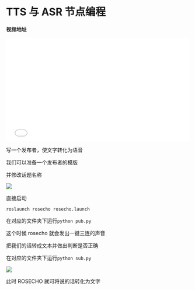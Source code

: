 # TTS 与 ASR 节点编程

**视频地址**

<div style="position: relative; padding-bottom: 56.25%; height: 0;">
  <iframe src="//player.bilibili.com/player.html?aid=891575222&bvid=BV1dP4y1V7tL&cid=438619305&p=1&autoplay=0" frameborder="no" scrolling="no" 
    style="position: absolute; top: 0; left: 0; width: 100%; height: 100%;"></iframe>
</div>

写一个发布者，使文字转化为语音

我们可以准备一个发布者的模版

并修改话题名称

![](https://img.kancloud.cn/d4/4b/d44b2d4e62587cd6063b5c856c1264ce_880x442.png)

直接启动

```shell
roslaunch rosecho rosecho.launch
```

在对应的文件夹下运行`python pub.py`

这个时候 rosecho 就会发出一键三连的声音

把我们的话转成文本并做出判断是否正确

在对应的文件夹下运行`python sub.py`

![](https://img.kancloud.cn/47/50/47507c42fe00979c83c588bc51b27418_786x464.png)

此时 ROSECHO 就可将说的话转化为文字